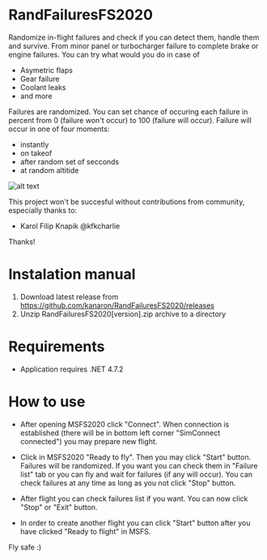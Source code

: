 # RandFailuresFS2020

Randomize in-flight failures and check if you can detect them, handle them and survive. From minor panel or turbocharger failure to complete brake or engine failures.
You can try what would you do in case of
- Asymetric flaps
- Gear failure
- Coolant leaks
- and more

Failures are randomized. You can set chance of occuring each failure in percent from 0 (failure won't occur) to 100 (failure will occur).
Failure will occur in one of four moments:
- instantly
- on takeof
- after random set of secconds
- at random altitide

![alt text](https://github.com/kanaron/RandFailuresFS2020/blob/master/Prev.jpg?raw=true)

This project won't be succesful without contributions from community, especially thanks to:
- Karol Filip Knapik @kfkcharlie

Thanks!

# Instalation manual
1. Download latest release from https://github.com/kanaron/RandFailuresFS2020/releases
2. Unzip RandFailuresFS2020[version].zip archive to a directory

# Requirements
- Application requires .NET 4.7.2 

# How to use
- After opening MSFS2020 click "Connect". When connection is established (there will be in bottom left corner "SimConnect connected") you may prepare new flight.

- Click in MSFS2020 "Ready to fly". Then you may click "Start" button. Failures will be randomized. If you want you can check them in "Failure list" tab or you can fly and wait for failures (if any will occur). You can check failures at any time as long as you not click "Stop" button.

- After flight you can check failures list if you want. You can now click "Stop" or "Exit" button.

- In order to create another flight you can click "Start" button after you have clicked "Ready to flight" in MSFS.



Fly safe :)
